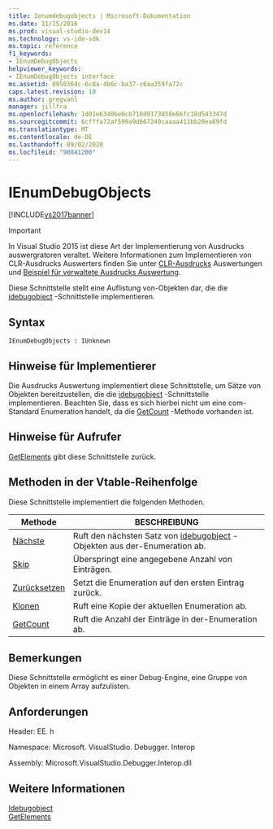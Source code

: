 ```yaml
---
title: Ienumdebugobjects | Microsoft-Dokumentation
ms.date: 11/15/2016
ms.prod: visual-studio-dev14
ms.technology: vs-ide-sdk
ms.topic: reference
f1_keywords:
- IEnumDebugObjects
helpviewer_keywords:
- IEnumDebugObjects interface
ms.assetid: 0950364c-6c8a-4b6c-ba37-c6aa359fa72c
caps.latest.revision: 10
ms.author: gregvanl
manager: jillfra
ms.openlocfilehash: 1d01e6340be0cb710d9173850e66fc18d543347d
ms.sourcegitcommit: 6cfffa72af599a9d667249caaaa411bb28ea69fd
ms.translationtype: MT
ms.contentlocale: de-DE
ms.lasthandoff: 09/02/2020
ms.locfileid: "90841200"
---
```

# <a name="ienumdebugobjects"></a>IEnumDebugObjects
[!INCLUDE[vs2017banner](../../../includes/vs2017banner.md)]

> [!IMPORTANT]
> In Visual Studio 2015 ist diese Art der Implementierung von Ausdrucks auswergratoren veraltet. Weitere Informationen zum Implementieren von CLR-Ausdrucks Auswerters finden Sie unter [CLR-Ausdrucks](https://github.com/Microsoft/ConcordExtensibilitySamples/wiki/CLR-Expression-Evaluators) Auswertungen und [Beispiel für verwaltete Ausdrucks Auswertung](https://github.com/Microsoft/ConcordExtensibilitySamples/wiki/Managed-Expression-Evaluator-Sample).  
  
 Diese Schnittstelle stellt eine Auflistung von-Objekten dar, die die [idebugobject](../../../extensibility/debugger/reference/idebugobject.md) -Schnittstelle implementieren.  
  
## <a name="syntax"></a>Syntax  
  
```  
IEnumDebugObjects : IUnknown  
```  
  
## <a name="notes-for-implementers"></a>Hinweise für Implementierer  
 Die Ausdrucks Auswertung implementiert diese Schnittstelle, um Sätze von Objekten bereitzustellen, die die [idebugobject](../../../extensibility/debugger/reference/idebugobject.md) -Schnittstelle implementieren. Beachten Sie, dass es sich hierbei nicht um eine com-Standard Enumeration handelt, da die [GetCount](../../../extensibility/debugger/reference/ienumdebugobjects-getcount.md) -Methode vorhanden ist.  
  
## <a name="notes-for-callers"></a>Hinweise für Aufrufer  
 [GetElements](../../../extensibility/debugger/reference/idebugarrayobject-getelements.md) gibt diese Schnittstelle zurück.  
  
## <a name="methods-in-vtable-order"></a>Methoden in der Vtable-Reihenfolge  
 Diese Schnittstelle implementiert die folgenden Methoden.  
  
|Methode|BESCHREIBUNG|  
|------------|-----------------|  
|[Nächste](../../../extensibility/debugger/reference/ienumdebugobjects-next.md)|Ruft den nächsten Satz von [idebugobject](../../../extensibility/debugger/reference/idebugobject.md) -Objekten aus der-Enumeration ab.|  
|[Skip](../../../extensibility/debugger/reference/ienumdebugobjects-skip.md)|Überspringt eine angegebene Anzahl von Einträgen.|  
|[Zurücksetzen](../../../extensibility/debugger/reference/ienumdebugobjects-reset.md)|Setzt die Enumeration auf den ersten Eintrag zurück.|  
|[Klonen](../../../extensibility/debugger/reference/ienumdebugobjects-clone.md)|Ruft eine Kopie der aktuellen Enumeration ab.|  
|[GetCount](../../../extensibility/debugger/reference/ienumdebugobjects-getcount.md)|Ruft die Anzahl der Einträge in der-Enumeration ab.|  
  
## <a name="remarks"></a>Bemerkungen  
 Diese Schnittstelle ermöglicht es einer Debug-Engine, eine Gruppe von Objekten in einem Array aufzulisten.  
  
## <a name="requirements"></a>Anforderungen  
 Header: EE. h  
  
 Namespace: Microsoft. VisualStudio. Debugger. Interop  
  
 Assembly: Microsoft.VisualStudio.Debugger.Interop.dll  
  
## <a name="see-also"></a>Weitere Informationen  
 [Idebugobject](../../../extensibility/debugger/reference/idebugobject.md)   
 [GetElements](../../../extensibility/debugger/reference/idebugarrayobject-getelements.md)
